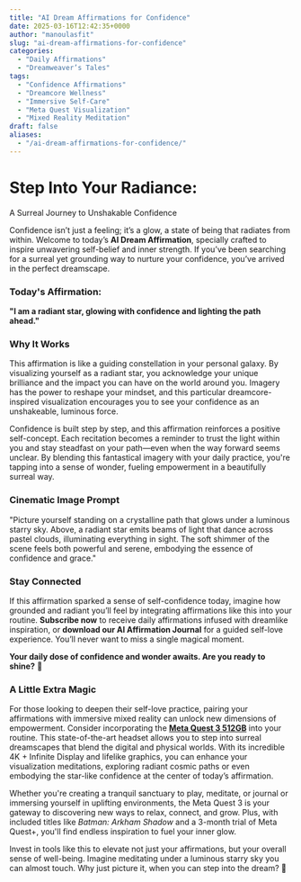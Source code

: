 ```yaml
---
title: "AI Dream Affirmations for Confidence"
date: 2025-03-16T12:42:35+0000
author: "manoulasfit"
slug: "ai-dream-affirmations-for-confidence"
categories:
  - "Daily Affirmations"
  - "Dreamweaver’s Tales"
tags:
  - "Confidence Affirmations"
  - "Dreamcore Wellness"
  - "Immersive Self-Care"
  - "Meta Quest Visualization"
  - "Mixed Reality Meditation"
draft: false
aliases:
  - "/ai-dream-affirmations-for-confidence/"
---
```

# Step Into Your Radiance: 

A Surreal Journey to Unshakable Confidence

Confidence isn’t just a feeling; it’s a glow, a state of being that radiates from within. Welcome to today’s **AI Dream Affirmation**, specially crafted to inspire unwavering self-belief and inner strength. If you’ve been searching for a surreal yet grounding way to nurture your confidence, you’ve arrived in the perfect dreamscape.

### Today's Affirmation:

**"I am a radiant star, glowing with confidence and lighting the path ahead."**

### Why It Works

This affirmation is like a guiding constellation in your personal galaxy. By visualizing yourself as a radiant star, you acknowledge your unique brilliance and the impact you can have on the world around you. Imagery has the power to reshape your mindset, and this particular dreamcore-inspired visualization encourages you to see your confidence as an unshakeable, luminous force.

Confidence is built step by step, and this affirmation reinforces a positive self-concept. Each recitation becomes a reminder to trust the light within you and stay steadfast on your path—even when the way forward seems unclear. By blending this fantastical imagery with your daily practice, you're tapping into a sense of wonder, fueling empowerment in a beautifully surreal way.

### Cinematic Image Prompt

"Picture yourself standing on a crystalline path that glows under a luminous starry sky. Above, a radiant star emits beams of light that dance across pastel clouds, illuminating everything in sight. The soft shimmer of the scene feels both powerful and serene, embodying the essence of confidence and grace."

### Stay Connected

If this affirmation sparked a sense of self-confidence today, imagine how grounded and radiant you’ll feel by integrating affirmations like this into your routine. **Subscribe now** to receive daily affirmations infused with dreamlike inspiration, or **download our AI Affirmation Journal** for a guided self-love experience. You’ll never want to miss a single magical moment.

**Your daily dose of confidence and wonder awaits. Are you ready to shine?** 🌟

### A Little Extra Magic

For those looking to deepen their self-love practice, pairing your affirmations with immersive mixed reality can unlock new dimensions of empowerment. Consider incorporating the **[Meta Quest 3 512GB](https://amzn.to/4buK8Pv)** into your routine. This state-of-the-art headset allows you to step into surreal dreamscapes that blend the digital and physical worlds. With its incredible 4K + Infinite Display and lifelike graphics, you can enhance your visualization meditations, exploring radiant cosmic paths or even embodying the star-like confidence at the center of today’s affirmation.

Whether you're creating a tranquil sanctuary to play, meditate, or journal or immersing yourself in uplifting environments, the Meta Quest 3 is your gateway to discovering new ways to relax, connect, and grow. Plus, with included titles like *Batman: Arkham Shadow* and a 3-month trial of Meta Quest+, you'll find endless inspiration to fuel your inner glow.

Invest in tools like this to elevate not just your affirmations, but your overall sense of well-being. Imagine meditating under a luminous starry sky you can almost touch. Why just picture it, when you can step into the dream? 🌟